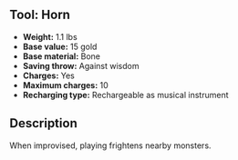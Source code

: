 ## Tool: Horn

- **Weight:** 1.1 lbs
- **Base value:** 15 gold
- **Base material:** Bone
- **Saving throw:** Against wisdom
- **Charges:** Yes
- **Maximum charges:** 10
- **Recharging type:** Rechargeable as musical instrument

## Description

When improvised, playing frightens nearby monsters.
